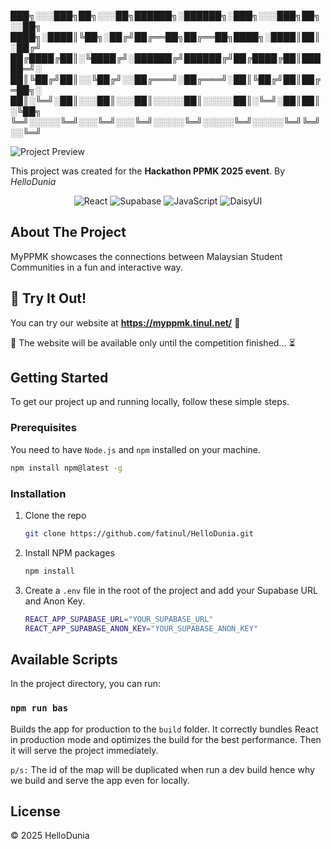 
███╗░░░███╗██╗░░░██╗██████╗░██████╗░███╗░░░███╗██╗░░██╗
████╗░████║╚██╗░██╔╝██╔══██╗██╔══██╗████╗░████║██║░██╔╝
██╔████╔██║░╚████╔╝░██████╔╝██████╔╝██╔████╔██║█████═╝░
██║╚██╔╝██║░░╚██╔╝░░██╔═══╝░██╔═══╝░██║╚██╔╝██║██╔═██╗░
██║░╚═╝░██║░░░██║░░░██║░░░░░██║░░░░░██║░╚═╝░██║██║░╚██╗
╚═╝░░░░░╚═╝░░░╚═╝░░░╚═╝░░░░░╚═╝░░░░░╚═╝░░░░░╚═╝╚═╝░░╚═╝

![Project Preview](preview.gif)

This project was created for the **Hackathon PPMK 2025 event**.
By *HelloDunia*

<p align="center">
  <img src="https://img.shields.io/badge/React-20232A?style=for-the-badge&logo=react&logoColor=61DAFB" alt="React">
  <img src="https://img.shields.io/badge/Supabase-3ECF8E?style=for-the-badge&logo=supabase&logoColor=white" alt="Supabase">
  <img src="https://img.shields.io/badge/JavaScript-F7DF1E?style=for-the-badge&logo=javascript&logoColor=black" alt="JavaScript">
  <img src="https://img.shields.io/badge/DaisyUI-5A0EF8?style=for-the-badge&logo=daisyui&logoColor=fff)" alt="DaisyUI">
</p>

## About The Project

MyPPMK showcases the connections between Malaysian Student Communities in a fun and interactive way.

## 🌟 Try It Out!

You can try our website at **https://myppmk.tinul.net/** 🚀

📅 The website will be available only until the competition finished... ⏳

## Getting Started

To get our project up and running locally, follow these simple steps.

### Prerequisites

You need to have `Node.js` and `npm` installed on your machine.
  ```sh
  npm install npm@latest -g
  ```

### Installation

1. Clone the repo
   
   ```sh
   git clone https://github.com/fatinul/HelloDunia.git
   ```
2. Install NPM packages

   ```sh
   npm install
   ```
3. Create a `.env` file in the root of the project and add your Supabase URL and Anon Key.

   ```sh
   REACT_APP_SUPABASE_URL="YOUR_SUPABASE_URL"
   REACT_APP_SUPABASE_ANON_KEY="YOUR_SUPABASE_ANON_KEY"
   ```

## Available Scripts

In the project directory, you can run:

### `npm run bas`

Builds the app for production to the `build` folder.
It correctly bundles React in production mode and optimizes the build for the best performance. Then it will serve the project immediately. 

`p/s:` The id of the map will be duplicated when run a dev build hence why we build and serve the app even for locally.

## License

&copy; 2025 HelloDunia
